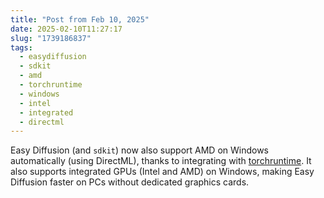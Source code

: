 ```yaml
---
title: "Post from Feb 10, 2025"
date: 2025-02-10T11:27:17
slug: "1739186837"
tags:
  - easydiffusion
  - sdkit
  - amd
  - torchruntime
  - windows
  - intel
  - integrated
  - directml
---
```


Easy Diffusion (and `sdkit`) now also support AMD on Windows automatically (using DirectML), thanks to integrating with [torchruntime](https://github.com/easydiffusion/torchruntime/). It also supports integrated GPUs (Intel and AMD) on Windows, making Easy Diffusion faster on PCs without dedicated graphics cards.